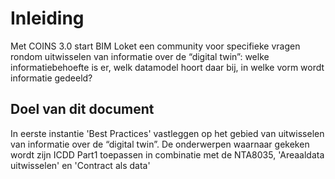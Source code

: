 # Inleiding

Met COINS 3.0 start BIM Loket een community voor specifieke vragen rondom uitwisselen van informatie over de “digital twin”: welke informatiebehoefte is er, welk datamodel hoort daar bij, in welke vorm wordt informatie gedeeld?

## Doel van dit document
In eerste instantie 'Best Practices' vastleggen op het gebied van uitwisselen van informatie over de “digital twin”. De onderwerpen waarnaar gekeken wordt zijn ICDD Part1 toepassen in combinatie met de NTA8035, 'Areaaldata uitwisselen' en 'Contract als data'
